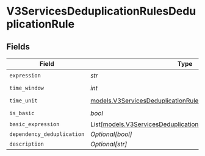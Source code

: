 # V3ServicesDeduplicationRulesDeduplicationRule


## Fields

| Field                                                                                                                              | Type                                                                                                                               | Required                                                                                                                           | Description                                                                                                                        |
| ---------------------------------------------------------------------------------------------------------------------------------- | ---------------------------------------------------------------------------------------------------------------------------------- | ---------------------------------------------------------------------------------------------------------------------------------- | ---------------------------------------------------------------------------------------------------------------------------------- |
| `expression`                                                                                                                       | *str*                                                                                                                              | :heavy_check_mark:                                                                                                                 | N/A                                                                                                                                |
| `time_window`                                                                                                                      | *int*                                                                                                                              | :heavy_check_mark:                                                                                                                 | N/A                                                                                                                                |
| `time_unit`                                                                                                                        | [models.V3ServicesDeduplicationRulesDeduplicationRuleTimeUnit](../models/v3servicesdeduplicationrulesdeduplicationruletimeunit.md) | :heavy_check_mark:                                                                                                                 | N/A                                                                                                                                |
| `is_basic`                                                                                                                         | *bool*                                                                                                                             | :heavy_check_mark:                                                                                                                 | N/A                                                                                                                                |
| `basic_expression`                                                                                                                 | List[[models.V3ServicesDeduplicationRulesExpressionBranch](../models/v3servicesdeduplicationrulesexpressionbranch.md)]             | :heavy_minus_sign:                                                                                                                 | N/A                                                                                                                                |
| `dependency_deduplication`                                                                                                         | *Optional[bool]*                                                                                                                   | :heavy_minus_sign:                                                                                                                 | N/A                                                                                                                                |
| `description`                                                                                                                      | *Optional[str]*                                                                                                                    | :heavy_minus_sign:                                                                                                                 | N/A                                                                                                                                |